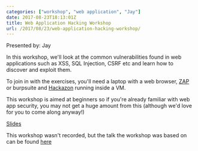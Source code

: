 ```yaml
---
categories: ["workshop", "web application", "Jay"]
date: 2017-08-23T18:13:01Z
title: Web Application Hacking Workshop
url: /2017/08/23/web-application-hacking-workshop/
---
```


Presented by: Jay

In this workshop, we'll look at the common vulnerabilities found in web applications such as XSS, SQL Injection, CSRF etc and learn how to discover and exploit them.

To join in with the exercises, you'll need a laptop with a web browser, [ZAP](https://www.owasp.org/index.php/OWASP_Zed_Attack_Proxy_Project) or burpsuite and [Hackazon](https://github.com/rapid7/hackazon) running inside a VM.

This workshop is aimed at beginners so if you're already familiar with web app security, you may not get a huge amount from this (although we'd love for you to come along anyway!) 

[Slides](/files/HackingWebApps-MGH.pdf)

This workshop wasn't recorded, but the talk the workshop was based on can be found [here](https://www.youtube.com/watch?v=cMg5KjHzAV0)
